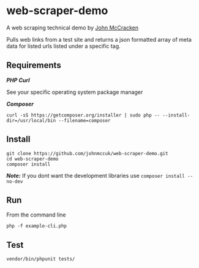 # web-scraper-demo
A web scraping technical demo by [John McCracken](https://blog.john-mccracken.com)

Pulls web links from a test site and returns a json formatted array of meta data for listed urls listed under a specific tag.

## Requirements
***PHP Curl***

See your specific operating system package manager

***Composer*** 

`curl -sS https://getcomposer.org/installer | sudo php -- --install-dir=/usr/local/bin --filename=composer`


## Install

```
git clone https://github.com/johnmccuk/web-scraper-demo.git
cd web-scraper-demo
composer install
```

***Note:*** If you dont want the development libraries use `composer install --no-dev`

## Run

From the command line

`php -f example-cli.php`

## Test

`vendor/bin/phpunit tests/`

